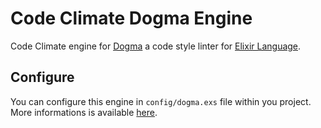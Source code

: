 # Code Climate Dogma Engine

Code Climate engine for [Dogma](https://github.com/lpil/dogma) a code style linter for [Elixir Language](http://elixir-lang.org/).

## Configure

You can configure this engine in `config/dogma.exs` file within you project. More informations is available [here](https://github.com/rrrene/credo#configuration).

